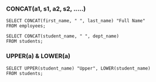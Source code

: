 



### CONCAT(a1, s1, a2, s2, .....)

```
SELECT CONCAT(first_name, " ", last_name) "Full Name"
FROM employees;
```

```
SELECT CONCAT(student_name, " ", dept_name)
FROM students;
```

### UPPER(a) & LOWER(a)

```
SELECT UPPER(student_name) "Upper", LOWER(student_name) 
FROM students;
```
